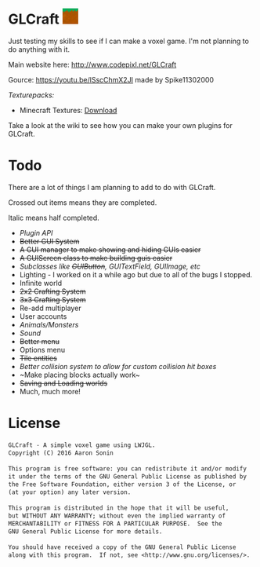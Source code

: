 # GLCraft ![](https://raw.githubusercontent.com/Codepixl/GLCraft/master/res/textures/icons/icon32.png)
Just testing my skills to see if I can make a voxel game. I'm not planning to do anything with it.

Main website here: http://www.codepixl.net/GLCraft

Gource: https://youtu.be/lSscChmX2JI made by Spike11302000

*Texturepacks:*
* Minecraft Textures: [Download](http://codepixl.net/GLCraft/Minecraft.zip)

Take a look at the wiki to see how you can make your own plugins for GLCraft.

# Todo

There are a lot of things I am planning to add to do with GLCraft.

Crossed out items means they are completed.

Italic means half completed.

* *Plugin API*
* ~~Better GUI System~~
 * ~~A GUI manager to make showing and hiding GUIs easier~~
 * ~~A GUIScreen class to make building guis easier~~
  * *Subclasses like ~~GUIButton~~, GUITextField, GUIImage, etc*
* Lighting - I worked on it a while ago but due to all of the bugs I stopped.
* Infinite world
* ~~2x2 Crafting System~~
* ~~3x3 Crafting System~~
* Re-add multiplayer
* User accounts
* *Animals/Monsters*
* *Sound*
* ~~Better menu~~
* Options menu
* ~~Tile entities~~
* *Better collision system to allow for custom collision hit boxes*
* ~Make placing blocks actually work~
* ~~Saving and Loading worlds~~
* Much, much more!


# License
    GLCraft - A simple voxel game using LWJGL.
    Copyright (C) 2016 Aaron Sonin
    
    This program is free software: you can redistribute it and/or modify
    it under the terms of the GNU General Public License as published by
    the Free Software Foundation, either version 3 of the License, or
    (at your option) any later version.
    
    This program is distributed in the hope that it will be useful,
    but WITHOUT ANY WARRANTY; without even the implied warranty of
    MERCHANTABILITY or FITNESS FOR A PARTICULAR PURPOSE.  See the
    GNU General Public License for more details.
    
    You should have received a copy of the GNU General Public License
    along with this program.  If not, see <http://www.gnu.org/licenses/>.
